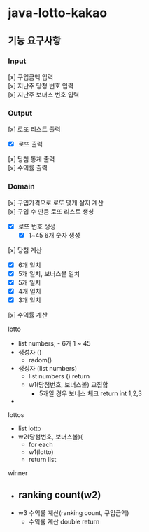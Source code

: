 # java-lotto-kakao

## 기능 요구사항

### Input
[x] 구입금액 입력 <br>
[x] 지난주 당청 번호 입력 <br>
[x] 지난주 보너스 번호 입력 <br>

### Output
[x] 로또 리스트 출력
 - [x] 로또 출력 <br>

[x] 당첨 통계 출력 <br>
[x] 수익률 출력 


### Domain
[x] 구입가격으로 로또 몇개 살지 계산 <br>
[x] 구입 수 만큼 로또 리스트 생성 <br>
 - [x] 로또 번호 생성 <br>
   - [x] 1~45 6개 숫자 생성 <br>

[x] 당첨 계산 <br>
 - [x] 6개 일치
 - [x] 5개 일치, 보너스볼 일치
 - [x] 5개 일치
 - [x] 4개 일치
 - [x] 3개 일치

[x] 수익률 계산 <br>


lotto
 - list numbers; - 6개 1 ~ 45
 - 생성자 ()
   - radom()
 - 생성자 (list numbers)
   - list numbers () return
    - w1(당첨번호, 보너스볼) 교집합
      - 5개일 경우 보너스 체크
       return int 1,2,3
 - 
lottos
 - list lotto
 - w2(당첨번호, 보너스볼){
   - for each
   - w1(lotto)
   - return list

winner
 - ranking count(w2)
   - 
 - w3 수익률 계산(ranking count, 구입금액)
   - 수익률 계산 double return
